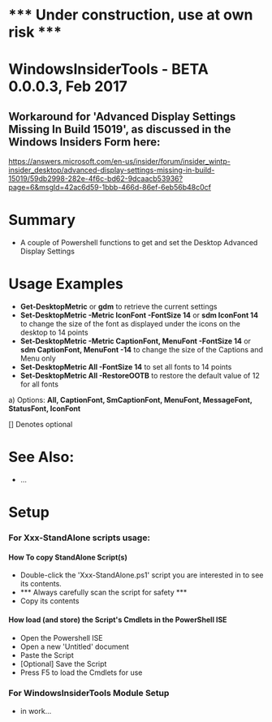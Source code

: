 # *** Under construction, use at own risk ***

# WindowsInsiderTools - BETA 0.0.0.3, Feb 2017

## Workaround for 'Advanced Display Settings Missing In Build 15019', as discussed in the Windows Insiders Form here:
https://answers.microsoft.com/en-us/insider/forum/insider_wintp-insider_desktop/advanced-display-settings-missing-in-build-15019/59db2998-282e-4f6c-bd62-9dcaacb53936?page=6&msgId=42ac6d59-1bbb-466d-86ef-6eb56b48c0cf

# Summary
+ A couple of Powershell functions to get and set the Desktop Advanced Display Settings

# Usage Examples
+ **Get-DesktopMetric** or **gdm** to retrieve the current settings
+ **Set-DesktopMetric -Metric IconFont -FontSize 14** or **sdm IconFont 14** to change the size of the font as displayed under the icons on the desktop to 14 points
+ **Set-DesktopMetric -Metric CaptionFont, MenuFont -FontSize 14** or **sdm CaptionFont, MenuFont -14** to change the size of the Captions and Menu only
+ **Set-DesktopMetric All -FontSize 14** to set all fonts to 14 points
+ **Set-DesktopMetric All -RestoreOOTB** to restore the default value of 12 for all fonts

a) Options: **All, CaptionFont, SmCaptionFont, MenuFont, MessageFont, StatusFont, IconFont**

[] Denotes optional

# See Also:
+ ...

# Setup
### For Xxx-StandAlone scripts usage: 
#### How To copy StandAlone Script(s)
+ Double-click the 'Xxx-StandAlone.ps1' script you are interested in to see its contents.
+ *** Always carefully scan the script for safety ***
+ Copy its contents

#### How load (and store) the Script's Cmdlets in the PowerShell ISE
+ Open the Powershell ISE
+ Open a new 'Untitled' document
+ Paste the Script
+ [Optional] Save the Script
+ Press F5 to load the Cmdlets for use

### For WindowsInsiderTools Module Setup
+ in work...

